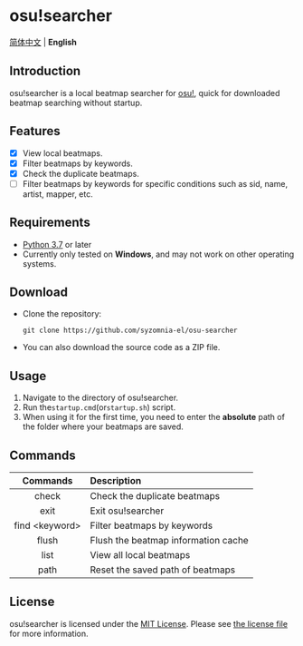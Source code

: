 # osu!searcher

[简体中文](README.md) | **English**

## Introduction

osu!searcher is a local beatmap searcher for [osu!](https://osu.ppy.sh), quick for downloaded beatmap searching without
startup.

## Features

- [x] View local beatmaps.
- [x] Filter beatmaps by keywords.
- [x] Check the duplicate beatmaps.
- [ ] Filter beatmaps by keywords for specific conditions such as sid, name, artist, mapper, etc.

## Requirements

- [Python 3.7](https://www.python.org/downloads) or later
- Currently only tested on **Windows**, and may not work on other operating systems.

## Download

- Clone the repository:
  ```shell
  git clone https://github.com/syzomnia-el/osu-searcher
  ```
- You can also download the source code as a ZIP file.

## Usage

1. Navigate to the directory of osu!searcher.
2. Run the`startup.cmd`(or`startup.sh`) script.
3. When using it for the first time, you need to enter the **absolute** path of the folder where your beatmaps are
   saved.

## Commands

|      Commands      | Description                          |
|:------------------:|:-------------------------------------|
|       check        | Check the duplicate beatmaps         | 
|        exit        | Exit osu!searcher                    |
|  find \<keyword\>  | Filter beatmaps by keywords          |
|       flush        | Flush the beatmap information cache  |
|        list        | View all local beatmaps              |
|        path        | Reset the saved path of beatmaps     |

## License

osu!searcher is licensed under the [MIT License](https://opensource.org/licenses/MIT). Please
see [the license file](LICENSE) for more information.